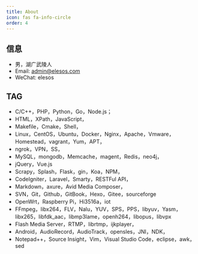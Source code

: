 ```yaml
---
title: About
icon: fas fa-info-circle
order: 4
---
```

## 信息
- 男，湖广武陵人
- Email: admin@elesos.com
- WeChat: elesos



## TAG

- C/C++，PHP，Python，Go，Node.js；
- HTML，XPath，JavaScript，
- Makefile，Cmake，Shell，
- Linux，CentOS，Ubuntu，Docker，Nginx，Apache，Vmware，Homestead，vagrant，Yum，APT，
- ngrok，VPN，SS，
- MySQL，mongodb，Memcache，magent，Redis，neo4j，
- jQuery，Vue.js
- Scrapy，Splash，Flask，gin，Koa，NPM，
- CodeIgniter，Laravel，Smarty，RESTFul API，
- Markdown，axure，Avid Media Composer，
- SVN，Git，Github，GitBook，Hexo，Gitee，sourceforge
- OpenWrt，Raspberry Pi，Hi3516a，iot
- FFmpeg，libx264，FLV，Nalu，YUV，SPS，PPS，libyuv，Yasm， libx265，libfdk_aac，libmp3lame，openh264，libopus，libvpx
- Flash Media Server，RTMP，librtmp，ijkplayer，
- Android，AudioRecord，AudioTrack，opensles，JNI，NDK，
- Notepad++，Source Insight，Vim，Visual Studio Code，eclipse，awk，sed

